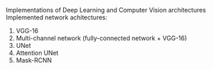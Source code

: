 Implementations of Deep Learning and Computer Vision architectures
Implemented network achitectures:
  1) VGG-16
  2) Multi-channel network (fully-connected network + VGG-16)
  3) UNet
  4) Attention UNet
  5) Mask-RCNN
